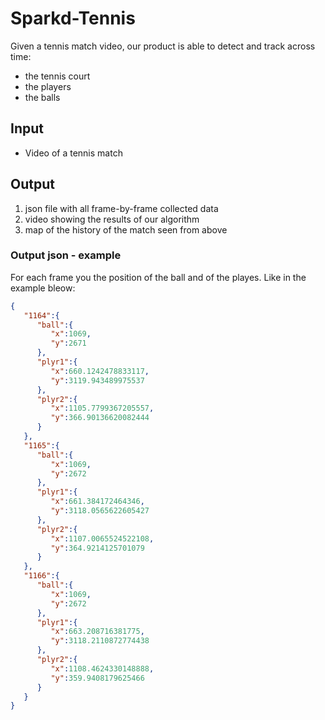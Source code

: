 # Sparkd-Tennis

Given a tennis match video, our product is able to detect and track across time:
* the tennis court
* the players
* the balls

## Input
* Video of a tennis match

## Output
1. json file with all frame-by-frame collected data
2. video showing the results of our algorithm
3. map of the history of the match seen from above

### Output json - example
For each frame you the position of the ball and of the playes. Like in the example bleow:
```json
{
   "1164":{
      "ball":{
         "x":1069,
         "y":2671
      },
      "plyr1":{
         "x":660.1242478833117,
         "y":3119.943489975537
      },
      "plyr2":{
         "x":1105.7799367205557,
         "y":366.90136620082444
      }
   },
   "1165":{
      "ball":{
         "x":1069,
         "y":2672
      },
      "plyr1":{
         "x":661.384172464346,
         "y":3118.0565622605427
      },
      "plyr2":{
         "x":1107.0065524522108,
         "y":364.9214125701079
      }
   },
   "1166":{
      "ball":{
         "x":1069,
         "y":2672
      },
      "plyr1":{
         "x":663.208716381775,
         "y":3118.2110872774438
      },
      "plyr2":{
         "x":1108.4624330148888,
         "y":359.9408179625466
      }
   }
}
```

